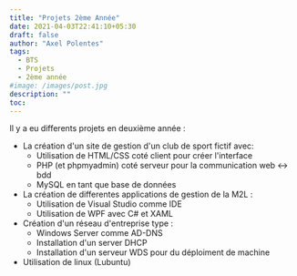 ```yaml
---
title: "Projets 2ème Année"
date: 2021-04-03T22:41:10+05:30
draft: false
author: "Axel Polentes"
tags:
  - BTS
  - Projets
  - 2ème année
#image: /images/post.jpg
description: ""
toc: 
---
```


Il y a eu differents projets en deuxième année :
  - La création d'un site de gestion d'un club de sport fictif avec:
    - Utilisation de HTML/CSS coté client pour créer l'interface
    - PHP (et phpmyadmin) coté serveur pour la communication web <-> bdd
    - MySQL en tant que base de données
  - La création de differentes applications de gestion de la M2L :
    - Utilisation de Visual Studio comme IDE
    - Utilisation de WPF avec C# et XAML
  - Création d'un réseau d'entreprise type :
    - Windows Server comme AD-DNS
    - Installation d'un server DHCP
    - Installation d'un serveur WDS pour du déploiment de machine
  - Utilisation de linux (Lubuntu)
